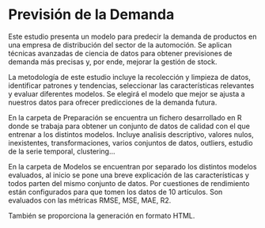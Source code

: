 # Previsión de la Demanda
Este estudio presenta un modelo para predecir la demanda de productos en una empresa de distribución del sector de la automoción. Se aplican técnicas avanzadas de ciencia de datos para obtener previsiones de demanda más precisas y, por ende, mejorar la gestión de stock.

La metodología de este estudio incluye la recolección y limpieza de datos, identificar patrones y tendencias, seleccionar las características relevantes y evaluar diferentes modelos. 
Se elegirá el modelo que mejor se ajusta a nuestros datos para ofrecer predicciones de la demanda futura.

En la carpeta de Preparación se encuentra un fichero desarrollado en R donde se trabaja para obtener un conjunto de datos de calidad con el que entrenar a los distintos modelos. Incluye analisis descriptivo, valores nulos, inexistentes, transformaciones, varios conjuntos de datos, outliers, estudio de la serie temporal, clustering...

En la carpeta de Modelos se encuentran por separado los distintos modelos evaluados, al inicio se pone una breve explicación de las características y todos parten del mismo conjunto de datos. Por cuestiones de rendimiento están configurados para que tomen los datos de 10 artículos. Son evaluados con las métricas RMSE, MSE, MAE, R2. 

También se proporciona la generación en formato HTML.

